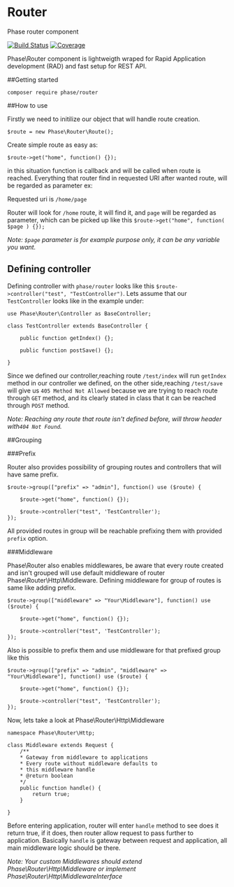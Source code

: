 # Router
Phase router component

[![Build Status](https://travis-ci.org/PhaseComponents/Router.svg?branch=master)](https://travis-ci.org/PhaseComponents/Router)
[![Coverage](https://codecov.io/gh/PhaseComponents/Router/branch/master/graph/badge.svg)](https://codecov.io/gh/PhaseComponents/Router)


Phase\Router component is lightweigth wraped for Rapid Application development (RAD) and fast setup for REST API.

##Getting started

`composer require phase/router`


##How to use

Firstly we need to initilize our object that will handle route creation.

`$route = new Phase\Router\Route();`

Create simple route as easy as:

`$route->get("home", function() {});`

in this situation function is callback and will be called when route is reached. Everything that router find in requested URI after wanted route, will be regarded as parameter ex:

Requested uri is `/home/page`

Router will look for `/home` route, it will find it, and `page` will be regarded as parameter, which can be picked up like this `$route->get("home", function( $page ) {});`

*Note: `$page` parameter is for example purpose only, it can be any variable you want.*

## Defining controller

Defining controller with `phase/router` looks like this `$route->controller("test", "TestController")`.
Lets assume that our `TestController` looks like in the example under:


    use Phase\Router\Controller as BaseController;

    class TestController extends BaseController {

        public function getIndex() {};

        public function postSave() {};

    }  

Since we defined our controller,reaching route `/test/index` will run `getIndex` method in our controller we defined, on the other side,reaching `/test/save` will give us `405 Method Not Allowed` because we are trying to reach route through `GET` method, and its clearly stated in class that it can be reached through `POST` method.

*Note: Reaching any route that route isn't defined before, will throw header with`404 Not Found`.*

##Grouping

###Prefix

Router also provides possibility of grouping routes and controllers that will have same prefix.


    $route->group(["prefix" => "admin"], function() use ($route) {

        $route->get("home", function() {});

        $route->controller("test", 'TestController');
    });

All provided routes in group will be reachable prefixing them with provided `prefix` option.

###Middleware

Phase\Router also enables middlewares, be aware that every route created and isn't grouped will use default middleware of router Phase\Router\Http\Middleware.
Defining middleware for group of routes is same like adding prefix.

    $route->group(["middleware" => "Your\Middleware"], function() use ($route) {

        $route->get("home", function() {});

        $route->controller("test", 'TestController');
    });

Also is possible to prefix them and use middleware for that prefixed group like this

    $route->group(["prefix" => "admin", "middleware" => "Your\Middleware"], function() use ($route) {

        $route->get("home", function() {});

        $route->controller("test", 'TestController');
    });


Now, lets take a look at Phase\Router\Http\Middleware

    namespace Phase\Router\Http;

    class Middleware extends Request {
        /**
        * Gateway from middleware to applications
        * Every route without middleware defaults to
        * this middleware handle
        * @return boolean
        */
        public function handle() {
            return true;
        }

    }

Before entering application, router will enter `handle` method to see does it return true, if it does, then router allow request to pass further to application.
Basically `handle` is gateway between request and application, all main middleware logic should be there.

*Note: Your custom Middlewares should extend Phase\Router\Http\Middleware or implement Phase\Router\Http\MiddlewareInterface*
